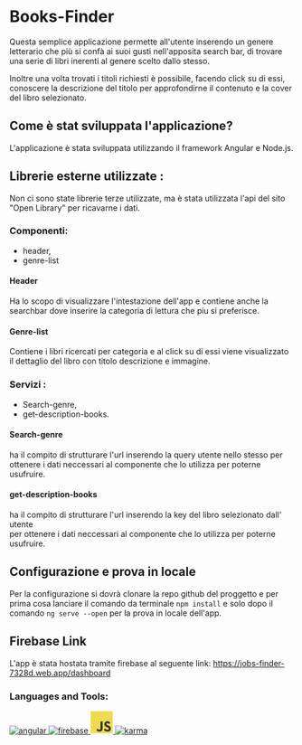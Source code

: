 # Books-Finder

Questa semplice applicazione permette all'utente inserendo un genere letterario che più si confà ai suoi gusti nell'apposita search bar, di trovare una serie di libri inerenti al genere scelto dallo stesso.

Inoltre una volta trovati i titoli richiesti è possibile, facendo click su di essi, conoscere la descrizione del titolo per approfondirne il contenuto e la cover del libro selezionato.

## Come è stat sviluppata l'applicazione? 
L'applicazione è stata sviluppata utilizzando il framework 
Angular e Node.js.

## Librerie esterne utilizzate :
Non ci sono state librerie terze utilizzate, ma è stata 
utilizzata l'api del sito "Open Library" per ricavarne i dati.

### Componenti: 
  - header,
  - genre-list

#### Header
 Ha lo scopo di visualizzare l'intestazione dell'app e contiene 
 anche la searchbar dove inserire la categoria di lettura che piu si preferisce.
#### Genre-list
Contiene i libri ricercati per categoria e al click su di essi viene 
visualizzato il dettaglio del libro con titolo descrizione e immagine.

### Servizi : 
  - Search-genre,
  - get-description-books.

#### Search-genre
ha il compito di strutturare l'url inserendo la query utente nello stesso 
per ottenere i dati neccessari al componente che lo utilizza per poterne usufruire.

#### get-description-books
ha il compito di strutturare l'url inserendo la key del libro selezionato dall' utente  
per ottenere i dati neccessari al componente che lo utilizza per poterne usufruire.



## Configurazione e prova in locale
Per la configurazione si dovrà clonare la repo github del proggetto 
e per prima cosa lanciare il comando da terminale `npm install` e 
solo dopo il comando `ng serve --open` per la prova in locale dell'app.

## Firebase Link
L'app è stata hostata tramite firebase al seguente link: https://jobs-finder-7328d.web.app/dashboard

<h3 align="left">Languages and Tools:</h3>
<p align="left"> <a href="https://angular.io" target="_blank" rel="noreferrer"> <img src="https://angular.io/assets/images/logos/angular/angular.svg" alt="angular" width="40" height="40"/> </a> <a href="https://firebase.google.com/" target="_blank" rel="noreferrer"> <img src="https://www.vectorlogo.zone/logos/firebase/firebase-icon.svg" alt="firebase" width="40" height="40"/> </a> <a href="https://developer.mozilla.org/en-US/docs/Web/JavaScript" target="_blank" rel="noreferrer"> <img src="https://raw.githubusercontent.com/devicons/devicon/master/icons/javascript/javascript-original.svg" alt="javascript" width="40" height="40"/> </a> <a href="https://karma-runner.github.io/latest/index.html" target="_blank" rel="noreferrer"> <img src="https://raw.githubusercontent.com/detain/svg-logos/780f25886640cef088af994181646db2f6b1a3f8/svg/karma.svg" alt="karma" width="40" height="40"/> </a> </p>